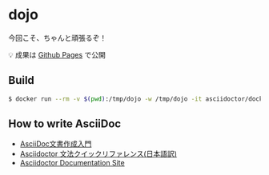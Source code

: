 # dojo

今回こそ、ちゃんと頑張るぞ！

:bulb: 成果は [Github Pages](https://cocococoa.github.io/dojo/) で公開

## Build

```sh
$ docker run --rm -v $(pwd):/tmp/dojo -w /tmp/dojo -it asciidoctor/docker-asciidoctor /bin/bash -c './build_singlepage.sh'
```

## How to write AsciiDoc

* [AsciiDoc文書作成入門](https://itcweb.cc.affrc.go.jp/affrit/_media/documents/guide/asciidoc/asciidoc-start.pdf)
* [Asciidoctor 文法クイックリファレンス(日本語訳)](https://takumon.github.io/asciidoc-syntax-quick-reference-japanese-translation/)
* [Asciidoctor Documentation Site](https://docs.asciidoctor.org/)
